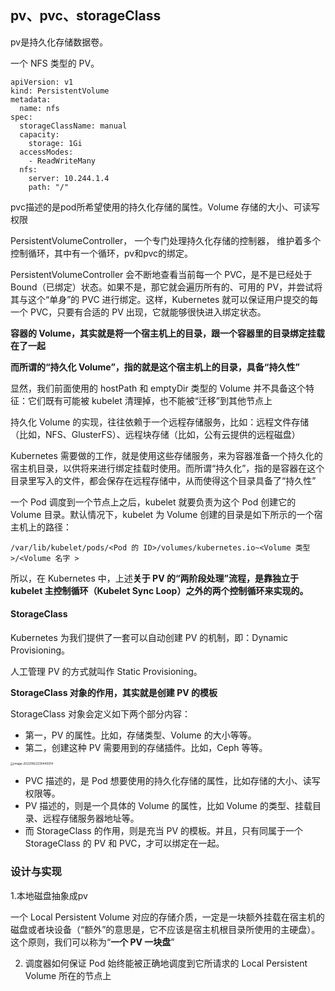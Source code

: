 ## pv、pvc、storageClass

pv是持久化存储数据卷。

一个 NFS 类型的 PV。

```
apiVersion: v1
kind: PersistentVolume
metadata:
  name: nfs
spec:
  storageClassName: manual
  capacity:
    storage: 1Gi
  accessModes:
    - ReadWriteMany
  nfs:
    server: 10.244.1.4
    path: "/"
```



pvc描述的是pod所希望使用的持久化存储的属性。Volume 存储的大小、可读写权限



PersistentVolumeController， 一个专门处理持久化存储的控制器， 维护着多个控制循环，其中有一个循环，pv和pvc的绑定。

PersistentVolumeController 会不断地查看当前每一个 PVC，是不是已经处于 Bound（已绑定）状态。如果不是，那它就会遍历所有的、可用的 PV，并尝试将其与这个“单身”的 PVC 进行绑定。这样，Kubernetes 就可以保证用户提交的每一个 PVC，只要有合适的 PV 出现，它就能够很快进入绑定状态。

**容器的 Volume，其实就是将一个宿主机上的目录，跟一个容器里的目录绑定挂载在了一起**

**而所谓的“持久化 Volume”，指的就是这个宿主机上的目录，具备“持久性”**

显然，我们前面使用的 hostPath 和 emptyDir 类型的 Volume 并不具备这个特征：它们既有可能被 kubelet 清理掉，也不能被“迁移”到其他节点上

持久化 Volume 的实现，往往依赖于一个远程存储服务，比如：远程文件存储（比如，NFS、GlusterFS）、远程块存储（比如，公有云提供的远程磁盘）

Kubernetes 需要做的工作，就是使用这些存储服务，来为容器准备一个持久化的宿主机目录，以供将来进行绑定挂载时使用。而所谓“持久化”，指的是容器在这个目录里写入的文件，都会保存在远程存储中，从而使得这个目录具备了“持久性”





一个 Pod 调度到一个节点上之后，kubelet 就要负责为这个 Pod 创建它的 Volume 目录。默认情况下，kubelet 为 Volume 创建的目录是如下所示的一个宿主机上的路径：

```
/var/lib/kubelet/pods/<Pod 的 ID>/volumes/kubernetes.io~<Volume 类型 >/<Volume 名字 >
```





所以，在 Kubernetes 中，上述**关于 PV 的“两阶段处理”流程，是靠独立于 kubelet 主控制循环（Kubelet Sync Loop）之外的两个控制循环来实现的。**



#### StorageClass

Kubernetes 为我们提供了一套可以自动创建 PV 的机制，即：Dynamic Provisioning。

人工管理 PV 的方式就叫作 Static Provisioning。

**StorageClass 对象的作用，其实就是创建 PV 的模板**

StorageClass 对象会定义如下两个部分内容：

- 第一，PV 的属性。比如，存储类型、Volume 的大小等等。
- 第二，创建这种 PV 需要用到的存储插件。比如，Ceph 等等。



<img src="/Users/wangfusheng/Documents/notes/k8s/深入剖析kubernetes/.assets/image-20220822230449314-1180690-1180692.png" alt="image-20220822230449314" style="zoom:33%;" /> 

- PVC 描述的，是 Pod 想要使用的持久化存储的属性，比如存储的大小、读写权限等。
- PV 描述的，则是一个具体的 Volume 的属性，比如 Volume 的类型、挂载目录、远程存储服务器地址等。
- 而 StorageClass 的作用，则是充当 PV 的模板。并且，只有同属于一个 StorageClass 的 PV 和 PVC，才可以绑定在一起。





### 设计与实现

1.本地磁盘抽象成pv

一个 Local Persistent Volume 对应的存储介质，一定是一块额外挂载在宿主机的磁盘或者块设备（“额外”的意思是，它不应该是宿主机根目录所使用的主硬盘）。这个原则，我们可以称为“**一个 PV 一块盘**”

2. 调度器如何保证 Pod 始终能被正确地调度到它所请求的 Local Persistent Volume 所在的节点上

